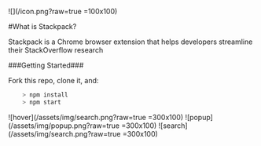 ![](/icon.png?raw=true =100x100)

#What is Stackpack?

Stackpack is a Chrome browser extension that helps developers streamline their StackOverflow research

###Getting Started###

Fork this repo, clone it, and:

```js
	> npm install
	> npm start
```

![hover](/assets/img/search.png?raw=true =300x100)
![popup](/assets/img/popup.png?raw=true =300x100)
![search](/assets/img/search.png?raw=true =300x100)

